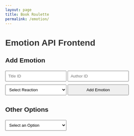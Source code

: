 ```yaml
---
layout: page 
title: Book Roulette
permalink: /emotion/
---
```

<head>
    <title>Emotion API Frontend</title>
    <style>
        body {
            font-family: Arial, sans-serif;
            margin: 20px;
        }
        h1 {
            color: #333;
        }
        form {
            margin-bottom: 20px;
        }
        input, select, button {
            margin: 5px 0;
            padding: 8px;
            width: 200px;
        }
        .results {
            margin-top: 20px;
        }
        .emotion-item {
            margin: 5px 0;
            padding: 10px;
            border: 1px solid #ccc;
            border-radius: 5px;
        }
    </style>
</head>
<body>

<h1>Emotion API Frontend</h1>

<!-- User ID (hidden for now) -->
<input type="hidden" id="userId" value="1"> <!-- Example user ID; replace with dynamic value -->

<!-- Add Emotion Form -->
<h2>Add Emotion</h2>
<form id="addEmotionForm">
    <input type="text" placeholder="Title ID" id="addTitleId" required>
    <input type="text" placeholder="Author ID" id="addAuthorId" required>
    <select id="addReactionType" required>
        <option value="">Select Reaction</option>
        <option value="🎉">🎉 Celebration</option>
        <option value="👍">👍 Like</option>
        <option value="❤️">❤️ Love</option>
        <option value="😂">😂 Funny</option>
        <option value="😢">😢 Sad</option>
        <option value="🔥">🔥 Hot</option>
        <option value="😎">😎 Cool</option>
        <option value="🥳">🥳 Party</option>
        <option value="🤔">🤔 Thinking</option>
        <option value="💔">💔 Broken Heart</option>
        <option value="🎈">🎈 Balloon</option>
        <option value="🌟">🌟 Star</option>
        <option value="✨">✨ Sparkle</option>
        <option value="🍀">🍀 Lucky</option>
        <option value="🌈">🌈 Rainbow</option>
    </select>
    <button type="submit">Add Emotion</button>
</form>

<!-- Display Added Emotions -->
<div id="addedEmotions" class="results"></div>

<!-- Other Options -->
<h2>Other Options</h2>
<select id="otherOptionsDropdown">
    <option value="">Select an Option</option>
    <option value="getReactionsForTitle">Get Reactions for Title</option>
    <option value="getReactionsForUser">Get Reactions for User</option>
    <option value="updateEmotion">Update Emotion</option>
    <option value="deleteEmotion">Delete Emotion</option>
    <option value="resetReactions">Reset Reactions</option>
</select>

<!-- Get Reactions for Title -->
<div id="titleOptions" style="display: none;">
    <h3>Get Reactions for Title</h3>
    <input type="text" placeholder="Title ID" id="getTitleId">
    <button id="getReactionsForTitleButton">Get Reactions</button>
    <div id="titleResults" class="results"></div>
</div>

<!-- Get Reactions for User -->
<div id="userOptions" style="display: none;">
    <h3>Get Reactions for User</h3>
    <input type="number" placeholder="User ID" id="getUserId" value="1">
    <button id="getReactionsForUserButton">Get Reactions</button>
    <div id="userResults" class="results"></div>
</div>

<!-- Update Emotion -->
<div id="updateOptions" style="display: none;">
    <h3>Update Emotion</h3>
    <input type="number" placeholder="User ID" id="updateUserId" value="1" required>
    <input type="text" placeholder="Title ID" id="updateTitleId" required>
    <select id="updateReactionType" required>
        <option value="">Select New Reaction</option>
        <option value="🎉">🎉 Celebration</option>
        <option value="👍">👍 Like</option>
        <option value="❤️">❤️ Love</option>
        <option value="😂">😂 Funny</option>
        <option value="😢">😢 Sad</option>
        <option value="🔥">🔥 Hot</option>
        <option value="😎">😎 Cool</option>
        <option value="🥳">🥳 Party</option>
        <option value="🤔">🤔 Thinking</option>
        <option value="💔">💔 Broken Heart</option>
        <option value="🎈">🎈 Balloon</option>
        <option value="🌟">🌟 Star</option>
        <option value="✨">✨ Sparkle</option>
        <option value="🍀">🍀 Lucky</option>
        <option value="🌈">🌈 Rainbow</option>
    </select>
    <input type="text" placeholder="Author ID" id="updateAuthorIdUpdate" required>
    <button id="updateEmotionButton">Update Emotion</button>
</div>

<!-- Delete Emotion -->
<div id="deleteOptions" style="display: none;">
    <h3>Delete Emotion</h3>
    <input type="number" placeholder="User ID" id="deleteUserId" value="1" required>
    <input type="text" placeholder="Title ID" id="deleteTitleId" required>
    <button id="deleteEmotionButton">Delete Emotion</button>
</div>

<!-- Reset Reactions -->
<div id="resetOptions" style="display: none;">
    <h3>Reset All Reactions for User</h3>
    <input type="number" placeholder="User ID" id="resetUserId" value="1" required>
    <button id="resetReactionsButton">Reset Reactions</button>
</div>

<script type="module">
    import { pythonURI, fetchOptions } from '{{ site.baseurl }}/assets/js/api/config.js';
    // const API_URL = 'http://127.0.0.1:8504/api/emotion'; // Update with your API URL

    // Function to add emotion
    document.getElementById('addEmotionForm').addEventListener('submit', async (e) => {
        e.preventDefault();
        const userId = document.getElementById('userId').value; // Get logged in user ID
        const titleId = document.getElementById('addTitleId').value;
        const authorId = document.getElementById('addAuthorId').value;
        const reactionType = document.getElementById('addReactionType').value;

        try {
             const response = await fetch(`${pythonURI}/api/emotion`, {
                ...fetchOptions,
                method: 'POST',
                headers: {
                    'Content-Type': 'application/json',
                },
                body: JSON.stringify({ user_id: userId, title_id: titleId, author_id: authorId, reaction_type: reactionType }),
            });
            const result = await response.json();
            if (!response.ok) throw new Error(result.error || 'Failed to add emotion.');

            // Display the added emotion
            displayAddedEmotion(titleId, authorId, reactionType);
            clearAddEmotionForm();
            alert('Emotion added successfully!');
        } catch (error) {
            alert(error.message);
        }
    });

    // Function to display added emotion
    function displayAddedEmotion(titleId, authorId, reactionType) {
        const addedEmotionsDiv = document.getElementById('addedEmotions');
        const emotionItem = document.createElement('div');
        emotionItem.className = 'emotion-item';
        emotionItem.innerHTML = `Title: ${titleId}, Author: ${authorId}, Reaction: ${reactionType}`;
        addedEmotionsDiv.appendChild(emotionItem);
    }

    // Clear the add emotion form
    function clearAddEmotionForm() {
        document.getElementById('addTitleId').value = '';
        document.getElementById('addAuthorId').value = '';
        document.getElementById('addReactionType').value = '';
    }

    // Handle other options selection
    document.getElementById('otherOptionsDropdown').addEventListener('change', (e) => {
        const selectedOption = e.target.value;

        document.getElementById('titleOptions').style.display = 'none';
        document.getElementById('userOptions').style.display = 'none';
        document.getElementById('updateOptions').style.display = 'none';
        document.getElementById('deleteOptions').style.display = 'none';
        document.getElementById('resetOptions').style.display = 'none';

        if (selectedOption === 'getReactionsForTitle') {
            document.getElementById('titleOptions').style.display = 'block';
        } else if (selectedOption === 'getReactionsForUser') {
            document.getElementById('userOptions').style.display = 'block';
        } else if (selectedOption === 'updateEmotion') {
            document.getElementById('updateOptions').style.display = 'block';
        } else if (selectedOption === 'deleteEmotion') {
            document.getElementById('deleteOptions').style.display = 'block';
        } else if (selectedOption === 'resetReactions') {
            document.getElementById('resetOptions').style.display = 'block';
        }
    });

    // Get Reactions for Title
    document.getElementById('getReactionsForTitleButton').addEventListener('click', async () => {
        const titleId = document.getElementById('getTitleId').value;

        try {
             const response = await fetch(`${pythonURI}/api/emotion/${titleId}`);
            const result = await response.json();
            const titleResultsDiv = document.getElementById('titleResults');

            titleResultsDiv.innerHTML = ''; // Clear previous results
            if (response.ok) {
                result.emotions.forEach(emotion => {
                    const emotionItem = document.createElement('div');
                    emotionItem.innerHTML = `User ID: ${emotion.user_id}, Reaction: ${emotion.reaction_type}`;
                    titleResultsDiv.appendChild(emotionItem);
                });
            } else {
                titleResultsDiv.innerHTML = result.error || 'Error fetching reactions.';
            }
        } catch (error) {
            alert(error.message);
        }
    });

    // Get Reactions for User
    document.getElementById('getReactionsForUserButton').addEventListener('click', async () => {
        const userId = document.getElementById('getUserId').value;

        try {
            const response = await fetch(`${pythonURI}/api/emotion/user/${userId}`);
            const result = await response.json();
            const userResultsDiv = document.getElementById('userResults');

            userResultsDiv.innerHTML = ''; // Clear previous results
            if (response.ok) {
                result.emotions.forEach(emotion => {
                    const emotionItem = document.createElement('div');
                    emotionItem.innerHTML = `Title ID: ${emotion.title_id}, Reaction: ${emotion.reaction_type}`;
                    userResultsDiv.appendChild(emotionItem);
                });
            } else {
                userResultsDiv.innerHTML = result.error || 'Error fetching reactions.';
            }
        } catch (error) {
            alert(error.message);
        }
    });

    // Update Emotion
    document.getElementById('updateEmotionButton').addEventListener('click', async () => {
        const userId = document.getElementById('updateUserId').value;
        const titleId = document.getElementById('updateTitleId').value;
        const reactionType = document.getElementById('updateReactionType').value;
        const authorId = document.getElementById('updateAuthorIdUpdate').value;

        try {
            const response = await fetch(`${pythonURI}/api/emotion/update`, {
                ...fetchOptions,
                method: 'PUT',
                headers: {
                    'Content-Type': 'application/json',
                },
                body: JSON.stringify({ user_id: userId, title_id: titleId, reaction_type: reactionType, author_id: authorId }),
            });
            const result = await response.json();
            if (!response.ok) throw new Error(result.error || 'Failed to update emotion.');

            alert(result.message || 'Emotion updated successfully!');
        } catch (error) {
            alert(error.message);
        }
    });

    // Delete Emotion
    document.getElementById('deleteEmotionButton').addEventListener('click', async () => {
        const userId = document.getElementById('deleteUserId').value;
        const titleId = document.getElementById('deleteTitleId').value;

        try {
            const response = await fetch(`${pythonURI}/api/emotion/delete`, {
                ...fetchOptions,
                method: 'DELETE',
                headers: {
                    'Content-Type': 'application/json',
                },
                body: JSON.stringify({ user_id: userId, title_id: titleId }),
            });
            const result = await response.json();
            if (!response.ok) throw new Error(result.error || 'Failed to delete emotion.');

            alert(result.message || 'Emotion deleted successfully!');
        } catch (error) {
            alert(error.message);
        }
    });

     // Reset Reactions
    document.getElementById('resetReactionsButton').addEventListener('click', async () => {
        const userId = document.getElementById('resetUserId').value;

        try {
            const response = await fetch(`${pythonURI}/api/emotion/reset_reactions/${userId}`, {
                ...fetchOptions,
                method: 'DELETE',
            });

            const result = await response.json();
            if (!response.ok) throw new Error(result.error || 'Failed to reset reactions.');

            alert(result.message || 'All reactions reset successfully!');
        } catch (error) {
            alert(error.message);
        }
    });
</script>

</body>

